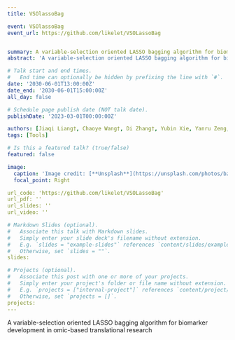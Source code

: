 ```yaml
---
title: VSOlassoBag

event: VSOlassoBag
event_url: https://github.com/likelet/VSOLassoBag


summary: A variable-selection oriented LASSO bagging algorithm for biomarker development in omic-based translational research
abstract: 'A variable-selection oriented LASSO bagging algorithm for biomarker development in omic-based translational research'

# Talk start and end times.
#   End time can optionally be hidden by prefixing the line with `#`.
date: '2030-06-01T13:00:00Z'
date_end: '2030-06-01T15:00:00Z'
all_day: false

# Schedule page publish date (NOT talk date).
publishDate: '2023-03-01T00:00:00Z'

authors: [Jiaqi Liang†, Chaoye Wang†, Di Zhang†, Yubin Xie, Yanru Zeng, Tianqin Li, Zhixiang Zuo, Jian Ren, Qi Zhao*]
tags: [Tools]

# Is this a featured talk? (true/false)
featured: false

image:
  caption: 'Image credit: [**Unsplash**](https://unsplash.com/photos/bzdhc5b3Bxs)'
  focal_point: Right

url_code: 'https://github.com/likelet/VSOLassoBag'
url_pdf: ''
url_slides: ''
url_video: ''

# Markdown Slides (optional).
#   Associate this talk with Markdown slides.
#   Simply enter your slide deck's filename without extension.
#   E.g. `slides = "example-slides"` references `content/slides/example-slides.md`.
#   Otherwise, set `slides = ""`.
slides:

# Projects (optional).
#   Associate this post with one or more of your projects.
#   Simply enter your project's folder or file name without extension.
#   E.g. `projects = ["internal-project"]` references `content/project/deep-learning/index.md`.
#   Otherwise, set `projects = []`.
projects:
---
```


A variable-selection oriented LASSO bagging algorithm for biomarker development in omic-based translational research

